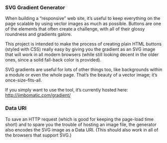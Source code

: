 ### SVG Gradient Generator

When building a “responsive” web site, it’s useful to keep everything on the
page scalable by using vector images as much as possible. Buttons are one of the
elements that often create a challenge, with all of their glossy roundness and
gradients galore.

This project is intended to make the process of creating plain HTML buttons
(styled with CSS) really easy by giving you the gradient as an SVG image that
will work in all modern browsers (while still looking decent in the older
ones, since a solid fall-back color is provided).

SVG gradients are useful for lots of other things too, like backgrounds within
a module or even the whole page. That’s the beauty of a vector image; it’s
once-size-fits-all.

If you simply want to use the tool, it’s currently hosted here:
http://jimbomatic.com/gradient/

### Data URI

To save an HTTP request (which is good for keeping the page-load time short)
and to spare you the trouble of hosting an image file, the generator also
encodes the SVG image as a Data URI. (This should also work in all of the
browsers that support SVG.)
